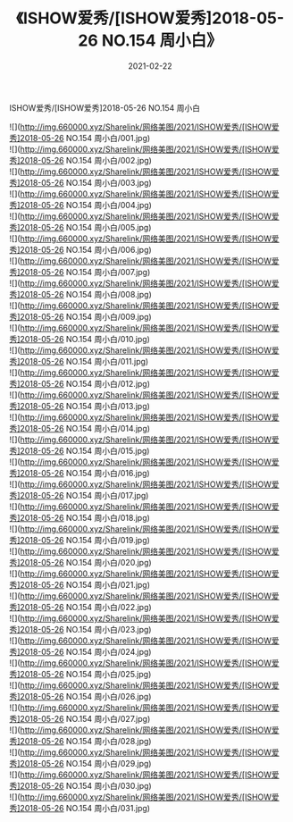 ﻿---
layout: post
title:  《ISHOW爱秀/[ISHOW爱秀]2018-05-26 NO.154 周小白》
date:   2021-02-22
img: http://img.660000.xyz/Sharelink/网络美图/2021/ISHOW爱秀/[ISHOW爱秀]2018-05-26 NO.154 周小白/000.jpg
categories: [美女, 清纯, 唯美]
---

ISHOW爱秀/[ISHOW爱秀]2018-05-26 NO.154 周小白

 ![](http://img.660000.xyz/Sharelink/网络美图/2021/ISHOW爱秀/[ISHOW爱秀]2018-05-26 NO.154 周小白/001.jpg) <br>![](http://img.660000.xyz/Sharelink/网络美图/2021/ISHOW爱秀/[ISHOW爱秀]2018-05-26 NO.154 周小白/002.jpg) <br>![](http://img.660000.xyz/Sharelink/网络美图/2021/ISHOW爱秀/[ISHOW爱秀]2018-05-26 NO.154 周小白/003.jpg) <br>![](http://img.660000.xyz/Sharelink/网络美图/2021/ISHOW爱秀/[ISHOW爱秀]2018-05-26 NO.154 周小白/004.jpg) <br>![](http://img.660000.xyz/Sharelink/网络美图/2021/ISHOW爱秀/[ISHOW爱秀]2018-05-26 NO.154 周小白/005.jpg) <br>![](http://img.660000.xyz/Sharelink/网络美图/2021/ISHOW爱秀/[ISHOW爱秀]2018-05-26 NO.154 周小白/006.jpg) <br>![](http://img.660000.xyz/Sharelink/网络美图/2021/ISHOW爱秀/[ISHOW爱秀]2018-05-26 NO.154 周小白/007.jpg) <br>![](http://img.660000.xyz/Sharelink/网络美图/2021/ISHOW爱秀/[ISHOW爱秀]2018-05-26 NO.154 周小白/008.jpg) <br>![](http://img.660000.xyz/Sharelink/网络美图/2021/ISHOW爱秀/[ISHOW爱秀]2018-05-26 NO.154 周小白/009.jpg) <br>![](http://img.660000.xyz/Sharelink/网络美图/2021/ISHOW爱秀/[ISHOW爱秀]2018-05-26 NO.154 周小白/010.jpg) <br>![](http://img.660000.xyz/Sharelink/网络美图/2021/ISHOW爱秀/[ISHOW爱秀]2018-05-26 NO.154 周小白/011.jpg) <br>![](http://img.660000.xyz/Sharelink/网络美图/2021/ISHOW爱秀/[ISHOW爱秀]2018-05-26 NO.154 周小白/012.jpg) <br>![](http://img.660000.xyz/Sharelink/网络美图/2021/ISHOW爱秀/[ISHOW爱秀]2018-05-26 NO.154 周小白/013.jpg) <br>![](http://img.660000.xyz/Sharelink/网络美图/2021/ISHOW爱秀/[ISHOW爱秀]2018-05-26 NO.154 周小白/014.jpg) <br>![](http://img.660000.xyz/Sharelink/网络美图/2021/ISHOW爱秀/[ISHOW爱秀]2018-05-26 NO.154 周小白/015.jpg) <br>![](http://img.660000.xyz/Sharelink/网络美图/2021/ISHOW爱秀/[ISHOW爱秀]2018-05-26 NO.154 周小白/016.jpg) <br>![](http://img.660000.xyz/Sharelink/网络美图/2021/ISHOW爱秀/[ISHOW爱秀]2018-05-26 NO.154 周小白/017.jpg) <br>![](http://img.660000.xyz/Sharelink/网络美图/2021/ISHOW爱秀/[ISHOW爱秀]2018-05-26 NO.154 周小白/018.jpg) <br>![](http://img.660000.xyz/Sharelink/网络美图/2021/ISHOW爱秀/[ISHOW爱秀]2018-05-26 NO.154 周小白/019.jpg) <br>![](http://img.660000.xyz/Sharelink/网络美图/2021/ISHOW爱秀/[ISHOW爱秀]2018-05-26 NO.154 周小白/020.jpg) <br>![](http://img.660000.xyz/Sharelink/网络美图/2021/ISHOW爱秀/[ISHOW爱秀]2018-05-26 NO.154 周小白/021.jpg) <br>![](http://img.660000.xyz/Sharelink/网络美图/2021/ISHOW爱秀/[ISHOW爱秀]2018-05-26 NO.154 周小白/022.jpg) <br>![](http://img.660000.xyz/Sharelink/网络美图/2021/ISHOW爱秀/[ISHOW爱秀]2018-05-26 NO.154 周小白/023.jpg) <br>![](http://img.660000.xyz/Sharelink/网络美图/2021/ISHOW爱秀/[ISHOW爱秀]2018-05-26 NO.154 周小白/024.jpg) <br>![](http://img.660000.xyz/Sharelink/网络美图/2021/ISHOW爱秀/[ISHOW爱秀]2018-05-26 NO.154 周小白/025.jpg) <br>![](http://img.660000.xyz/Sharelink/网络美图/2021/ISHOW爱秀/[ISHOW爱秀]2018-05-26 NO.154 周小白/026.jpg) <br>![](http://img.660000.xyz/Sharelink/网络美图/2021/ISHOW爱秀/[ISHOW爱秀]2018-05-26 NO.154 周小白/027.jpg) <br>![](http://img.660000.xyz/Sharelink/网络美图/2021/ISHOW爱秀/[ISHOW爱秀]2018-05-26 NO.154 周小白/028.jpg) <br>![](http://img.660000.xyz/Sharelink/网络美图/2021/ISHOW爱秀/[ISHOW爱秀]2018-05-26 NO.154 周小白/029.jpg) <br>![](http://img.660000.xyz/Sharelink/网络美图/2021/ISHOW爱秀/[ISHOW爱秀]2018-05-26 NO.154 周小白/030.jpg) <br>![](http://img.660000.xyz/Sharelink/网络美图/2021/ISHOW爱秀/[ISHOW爱秀]2018-05-26 NO.154 周小白/031.jpg) <br>
